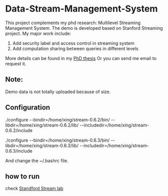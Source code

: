 # Data-Stream-Management-System

This project complements my phd research: Multilevel Streaming Management System. The demo is developed based on Stanford Streaming project. My major work include:

1. Add security label and access control in streaming system
2. Add computation sharing between queries in different levels

More details can be found in my [PhD thesis](http://discovery.library.colostate.edu/Record/DigiTool246397)
Or you can send me email to request it.

## Note:

Demo data is not totally uploaded because of size. 

## Configuration

./configure --bindir=/home/xing/stream-0.6.2/bin/ --libdir=/home/xing/stream-0.6.2/lib/  --includedir=/home/xing/stream-0.6.2/include 

./configure --bindir=/home/xing/stream-0.6.3/bin/ --libdir=/home/xing/stream-0.6.3/lib/  --includedir=/home/xing/stream-0.6.3/include 

And change the ~/.bashrc file.

## how to run

check [Standford Stream lab](http://infolab.stanford.edu/stream/)
